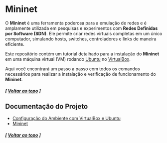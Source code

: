 # Mininet

O **Mininet** é uma ferramenta poderosa para a emulação de redes e é amplamente utilizada em pesquisas e experimentos com **Redes Definidas por Software (SDN)**. Ele permite criar redes virtuais completas em um único computador, simulando hosts, switches, controladores e links de maneira eficiente.

Este repositório contém um tutorial detalhado para a instalação do **Mininet** em uma máquina virtual (VM) rodando [Ubuntu](https://ubuntu.com/) no [VirtualBox](https://www.virtualbox.org/).

Aqui você encontrará um passo a passo com todos os comandos necessários para realizar a instalação e verificação de funcionamento do **Mininet**.

##### [ [Voltar ao topo](https://github.com/mavsdrew/mininet) ]

## Documentação do Projeto

- [Configuração do Ambiente com VirtualBox e Ubuntu](https://github.com/mavsdrew/mininet/blob/main/docs/environment.md)
- [Mininet](https://github.com/mavsdrew/mininet/blob/main/docs/mininet.md)

##### [ [Voltar ao topo](https://github.com/mavsdrew/mininet) ]